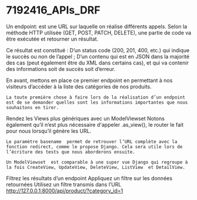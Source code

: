 # 7192416_APIs_DRF
Un endpoint:
    est une URL sur laquelle on réalise différents appels. Selon la méthode HTTP utilisée 
    (GET, POST, PATCH, DELETE), une partie de code va être exécutée et retourner un résultat.

Ce résultat est constitué :
    D’un status code (200, 201, 400, etc.) qui indique le succès ou non de l’appel ;
    D’un contenu qui est en JSON dans la majorité des cas (peut également être du XML dans certains cas),
    et qui va contenir des informations soit de succès soit d’erreur.

En avant, mettons en place ce premier endpoint en permettant à nos visiteurs d’accéder à la liste des catégories de nos produits.

    La toute première chose à faire lors de la réalisation d’un endpoint est de se demander quelles sont les informations importantes que nous souhaitons en tirer.

Rendez les Views plus génériques avec un ModelViewset
    Notons également qu’il n’est plus nécessaire d'appeler  .as_view(), le router le fait pour nous lorsqu’il génère les URL.

    Le paramètre basename  permet de retrouver l’URL complète avec la fonction redirect, comme le propose Django. Cela sera utile lors de l’écriture des tests que nous aborderons ensuite.

    Un ModelViewset  est comparable à une super vue Django qui regroupe à la fois CreateView, UpdateView, DeleteView, ListView  et DetailView.

Filtrez les résultats d’un endpoint
    Appliquez un filtre sur les données retournées
    Utilisez un filtre transmis dans l’URL
        http://127.0.0.1:8000/api/product/?category_id=1